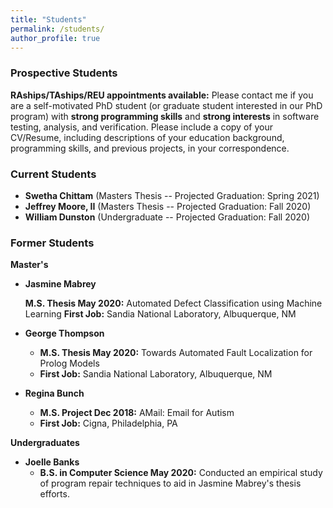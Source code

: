 ```yaml
---
title: "Students"
permalink: /students/
author_profile: true
---
```


### <i class="fa fa-fw fa-user-plus" aria-hidden="true"></i> Prospective Students

**RAships/TAships/REU appointments available:** Please contact me if you are a self-motivated PhD student (or graduate student interested in our PhD program) with **strong programming skills** and **strong interests** in software testing, analysis, and verification. Please include a copy of your CV/Resume, including descriptions of your education background, programming skills, and previous projects, in your correspondence. 


### <i class="fa fa-fw fa-users" aria-hidden="true"></i> Current Students
* **Swetha Chittam** (Masters Thesis -- Projected Graduation: Spring 2021)
* **Jeffrey Moore, II** (Masters Thesis -- Projected Graduation: Fall 2020)
* **William Dunston** (Undergraduate -- Projected Graduation: Fall 2020)

### <i class="fa fa-fw fa-user-graduate" aria-hidden="true"></i> Former Students
**Master's**
* **Jasmine Mabrey** 

   **M.S. Thesis May 2020:** Automated Defect Classification using Machine Learning 
   **First Job:** Sandia National Laboratory, Albuquerque, NM 

* **George Thompson** 
    - **M.S. Thesis May 2020:** Towards Automated Fault Localization for Prolog Models
    - **First Job:** Sandia National Laboratory, Albuquerque, NM
* **Regina Bunch** 
    - **M.S. Project Dec 2018:** AMail: Email for Autism 
    - **First Job:** Cigna, Philadelphia, PA

**Undergraduates**
* **Joelle Banks** 
    - **B.S. in Computer Science May 2020:** Conducted an empirical study of program repair techniques to aid in Jasmine Mabrey's thesis efforts.

